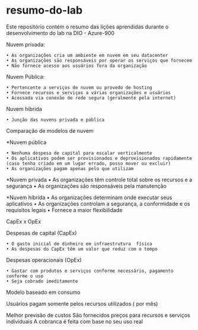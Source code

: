 # resumo-do-lab
Este repositório contém o resumo das lições aprendidas durante o desenvolvimento do lab na DIO - Azure-900

Nuvem privada: 

	• As organizações cria um ambiente em nuvem em seu datacenter
	• As organizações são responsáveis por operar os serviços que fornecem 
	• Não fornece acesso aos usuários fora da organização


Nuvem Pública:

	• Pertencente a serviços de nuvem ou provedo de hosting
	• Fornece recursos e serviços a várias organizações e usuários
	• Acessada via conexão de rede segura (geralmente pela internet)


Nuvem híbrida

	• Junção das nuvens privada e pública 




Comparação de modelos de nuvem

*Nuvem pública

	• Nenhuma despesa de capital para escalar verticalmente
	• Os aplicativos podem ser provisionados e deprovisionados rapidamente (caso tenha criado em um lugar errado, posso mover ou excluir)
	• As organizações pagam apenas pelo que utilizam 


*Nuvem privada
	• As organizações têm controle total sobre os recursos e a segurança 
	•  As organizações são responsáveis pela manutenção 

*Nuvem híbrida
	• As organizações determinam onde executar seus aplicativos
	• As organizações controlam a segurança, a conformidade e os requisitos legais
	• Fornece a maior flexibilidade


CapEx x OpEx

Despesas de capital (CapEx)

	• O gasto inicial de dinheiro em infraestrutura  física
	• As despesas do CapEx têm um valor que reduz com o tempo

Despesas operacionais  (OpEx)

	• Gastar com produtos e serviços conforme necessário, pagamento conforme o uso
	• Seja cobrado imeditamente


Modelo baseado em consumo

Usuários pagam somente pelos recursos utilizados ( por mês)

Melhor previsão de custos
São fornecidos preços para recursos e serviços individuais
A cobranca é feita com base no seu uso real 

